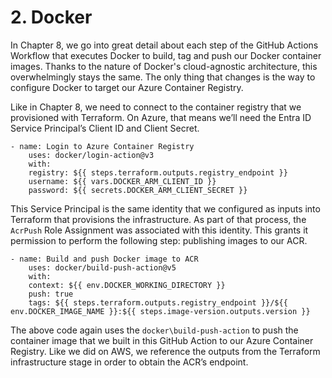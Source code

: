 # 2. Docker

In Chapter 8, we go into great detail about each step of the GitHub Actions Workflow that executes Docker to build, tag and push our Docker container images. Thanks to the nature of Docker's cloud-agnostic architecture, this overwhelmingly stays the same. The only thing that changes is the way to configure Docker to target our Azure Container Registry.

Like in Chapter 8, we need to connect to the container registry that we provisioned with Terraform. On Azure, that means we’ll need the Entra ID Service Principal’s Client ID and Client Secret.

```
- name: Login to Azure Container Registry
	uses: docker/login-action@v3
	with:
	registry: ${{ steps.terraform.outputs.registry_endpoint }}
	username: ${{ vars.DOCKER_ARM_CLIENT_ID }}
	password: ${{ secrets.DOCKER_ARM_CLIENT_SECRET }}
```

This Service Principal is the same identity that we configured as inputs into Terraform that provisions the infrastructure. As part of that process, the `AcrPush` Role Assignment was associated with this identity. This grants it permission to perform the following step: publishing images to our ACR.

```
- name: Build and push Docker image to ACR
	uses: docker/build-push-action@v5
	with:
	context: ${{ env.DOCKER_WORKING_DIRECTORY }}
	push: true
	tags: ${{ steps.terraform.outputs.registry_endpoint }}/${{ env.DOCKER_IMAGE_NAME }}:${{ steps.image-version.outputs.version }}
```

The above code again uses the `docker\build-push-action` to push the container image that we built in this GitHub Action to our Azure Container Registry. Like we did on AWS, we reference the outputs from the Terraform infrastructure stage in order to obtain the ACR’s endpoint.